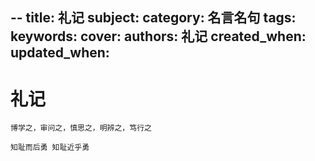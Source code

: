--
title: 礼记
subject: 
category: 名言名句
tags: 
keywords: 
cover: 
authors: 礼记
created_when: 
updated_when: 
---

# 礼记

```
博学之，审问之，慎思之，明辨之，笃行之
```

```
知耻而后勇 知耻近乎勇
```
